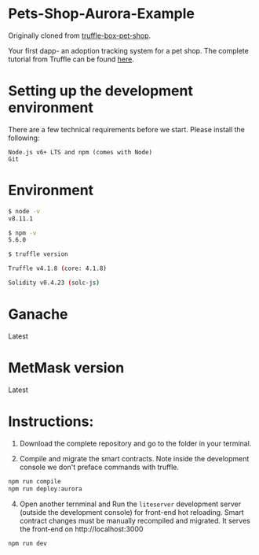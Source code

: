 # Pets-Shop-Aurora-Example

Originally cloned from [truffle-box-pet-shop](https://github.com/truffle-box/pet-shop-box).

Your first dapp- an adoption tracking system for a pet shop. The complete tutorial from Truffle can be found [here](http://truffleframework.com/tutorials/pet-shop).

# Setting up the development environment
There are a few technical requirements before we start. Please install the following:

    Node.js v6+ LTS and npm (comes with Node)
    Git

# Environment
```bash
$ node -v
v8.11.1

$ npm -v
5.6.0

$ truffle version

Truffle v4.1.8 (core: 4.1.8)

Solidity v0.4.23 (solc-js)
```
# Ganache
Latest

# MetMask version
Latest

# Instructions:
1. Download the complete repository and go to the folder in your terminal.

3. Compile and migrate the smart contracts. Note inside the development console we don't preface commands with truffle.
```bash
npm run compile
npm run deploy:aurora
```

4. Open another ternminal and Run the `liteserver` development server (outside the development console) for front-end hot reloading. Smart contract changes must be manually recompiled and migrated. It serves the front-end on http://localhost:3000

```bash
npm run dev
```


